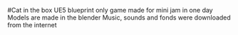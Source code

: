#Cat in the box
UE5 blueprint only game made for mini jam in one day
Models are made in the blender
Music, sounds and fonds were downloaded from the internet



